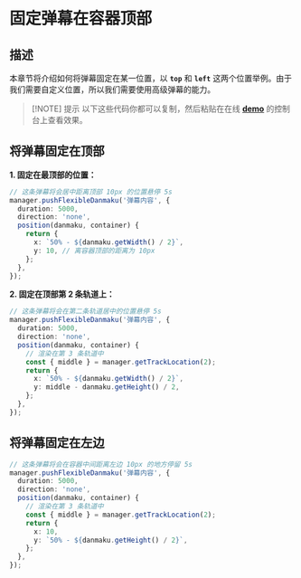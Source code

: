 # 固定弹幕在容器顶部

## 描述

本章节将介绍如何将弹幕固定在某一位置，以 **`top`** 和 **`left`** 这两个位置举例。由于我们需要自定义位置，所以我们需要使用高级弹幕的能力。

> [!NOTE] 提示
> 以下这些代码你都可以复制，然后粘贴在在线 [**demo**](https://imtaotao.github.io/danmu/) 的控制台上查看效果。

## 将弹幕固定在顶部

**1. 固定在最顶部的位置：**

```ts {7-8}
// 这条弹幕将会居中距离顶部 10px 的位置悬停 5s
manager.pushFlexibleDanmaku('弹幕内容', {
  duration: 5000,
  direction: 'none',
  position(danmaku, container) {
    return {
      x: `50% - ${danmaku.getWidth() / 2}`,
      y: 10, // 离容器顶部的距离为 10px
    };
  },
});
```

**2. 固定在顶部第 2 条轨道上：**

```ts {9-10}
// 这条弹幕将会在第二条轨道居中的位置悬停 5s
manager.pushFlexibleDanmaku('弹幕内容', {
  duration: 5000,
  direction: 'none',
  position(danmaku, container) {
    // 渲染在第 3 条轨道中
    const { middle } = manager.getTrackLocation(2);
    return {
      x: `50% - ${danmaku.getWidth() / 2}`,
      y: middle - danmaku.getHeight() / 2,
    };
  },
});
```

## 将弹幕固定在左边

```ts {7,9-10}
// 这条弹幕将会在容器中间距离左边 10px 的地方停留 5s
manager.pushFlexibleDanmaku('弹幕内容', {
  duration: 5000,
  direction: 'none',
  position(danmaku, container) {
    // 渲染在第 3 条轨道中
    const { middle } = manager.getTrackLocation(2);
    return {
      x: 10,
      y: `50% - ${danmaku.getHeight() / 2}`,
    };
  },
});
```
